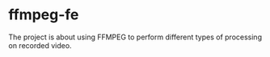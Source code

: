 # ffmpeg-fe
The project is about using FFMPEG to perform different types of processing on recorded video.
